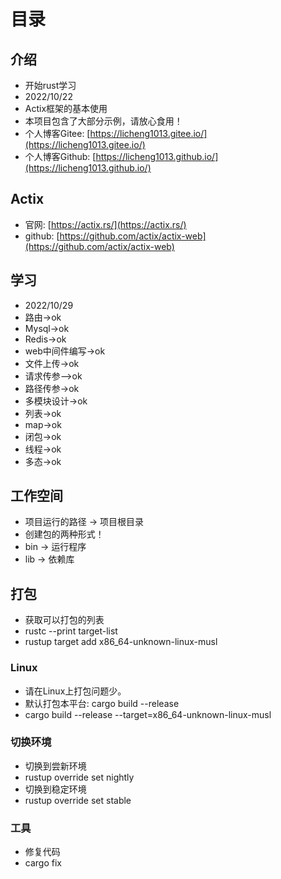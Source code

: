 # 目录

## 介绍
- 开始rust学习
- 2022/10/22
- Actix框架的基本使用
- 本项目包含了大部分示例，请放心食用！
- 个人博客Gitee: [https://licheng1013.gitee.io/](https://licheng1013.gitee.io/)
- 个人博客Github: [https://licheng1013.github.io/](https://licheng1013.github.io/)

## Actix
- 官网: [https://actix.rs/](https://actix.rs/)
- github: [https://github.com/actix/actix-web](https://github.com/actix/actix-web)


## 学习
- 2022/10/29
- 路由->ok
- Mysql->ok
- Redis->ok
- web中间件编写->ok
- 文件上传->ok
- 请求传参—>ok
- 路径传参->ok
- 多模块设计->ok
- 列表->ok
- map->ok
- 闭包->ok
- 线程->ok
- 多态->ok


## 工作空间
- 项目运行的路径 -> 项目根目录
- 创建包的两种形式！
- bin -> 运行程序
- lib -> 依赖库

## 打包
- 获取可以打包的列表
- rustc --print target-list
- rustup target add x86_64-unknown-linux-musl


### Linux
- 请在Linux上打包问题少。
- 默认打包本平台: cargo build --release
- cargo build --release --target=x86_64-unknown-linux-musl


### 切换环境
- 切换到尝新环境
- rustup override set nightly
- 切换到稳定环境
- rustup override set stable

### 工具
- 修复代码
- cargo fix